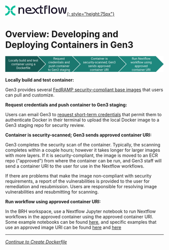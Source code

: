 [![Nextflow logo](img/nextflow.svg){: style="height:75px"}](https://www.nextflow.io/)

# **Overview: Developing and Deploying Containers in Gen3**

![Overview of steps in developing a container and making it available for use in workflows](./img/container-development.png)

**Locally build and test container:**

Gen3 provides several [FedRAMP security-compliant base images](https://github.com/uc-cdis/containers/blob/eec9789a57c5bb196a91f035e4cb069cfaa5abcd/nextflow-base-images/allowed_base_images.txt) that users can pull and customize.

**Request credentials and push container to Gen3 staging:**

Users can email Gen3 to [request short-term credentials](nextflow-request-creds.md) that permit them to authenticate Docker in their terminal to upload the local Docker image to a Gen3 staging repo for security review.

**Container is security-scanned; Gen3 sends approved container URI:**

Gen3 completes the security scan of the container. Typically, the scanning completes within a couple hours; however it takes longer for larger images with more layers. If it is security-compliant, the image is moved to an ECR repo ("approved") from where the container can be run, and Gen3 staff will send a container URI to the user for use in the Nextflow workflows.

If there are problems that make the image non-compliant with security requirements, a report of the vulnerabilities is provided to the user for remediation and resubmission. Users are responsible for resolving image vulnerabilities and resubmitting for scanning.  

**Run workflow using approved container URI:**

In the BRH workspace, use a Nextflow Jupyter notebook to run Nextflow workflows in the approved container using the approved container URI. Some example notebooks can be found [here](https://github.com/uc-cdis/bio-nextflow/tree/master/nextflow_notebooks), and specific examples that use an approved image URI can be found [here](https://github.com/uc-cdis/bio-nextflow/blob/master/nextflow_notebooks/containerized_gpu_workflows/torch_cuda_test/torch_cuda_batch_template.ipynb) and [here](https://github.com/uc-cdis/bio-nextflow/blob/master/nextflow_notebooks/containerized_gpu_workflows/torch_cuda_test/README.md)

---
[*Continue to Create Dockerfile*](./nextflow-create-docker.md)
